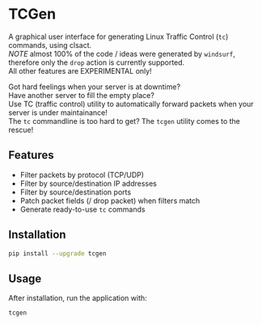 # TCGen
A graphical user interface for generating Linux Traffic Control (`tc`) commands, using clsact. <br />
*NOTE* almost 100% of the code / ideas were generated by `windsurf`, therefore only the `drop` action is currently supported. <br />
All other features are EXPERIMENTAL only!

Got hard feelings when your server is at downtime? <br />
Have another server to fill the empty place? <br />
Use TC (traffic control) utility to automatically forward packets when your server is under maintainance! <br />
The `tc` commandline is too hard to get? The `tcgen` utility comes to the rescue!

## Features

- Filter packets by protocol (TCP/UDP)
- Filter by source/destination IP addresses
- Filter by source/destination ports
- Patch packet fields (/ drop packet) when filters match
- Generate ready-to-use `tc` commands

## Installation

```bash
pip install --upgrade tcgen
```

## Usage

After installation, run the application with:

```bash
tcgen
```
